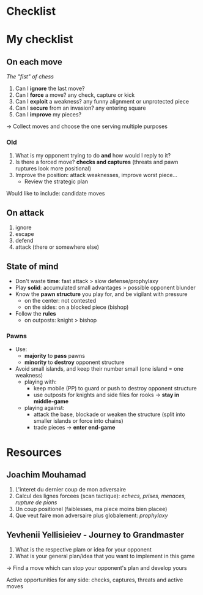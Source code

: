 Checklist
=========
# My checklist
## On each move
_The "fist" of chess_
1. Can I **ignore** the last move?
2. Can I **force** a move? any check, capture or kick
3. Can I **exploit** a weakness? any funny alignment or unprotected piece
4. Can I **secure** from an invasion? any entering square
5. Can I **improve** my pieces?

-> Collect moves and choose the one serving multiple purposes

### Old
1. What is my opponent trying to do **and** how would I reply to it?
2. Is there a forced move? **checks and captures** (threats and pawn ruptures look more positional)
3. Improve the position: attack weaknesses, improve worst piece...
   * Review the strategic plan
  
Would like to include: candidate moves

## On attack
1. ignore
2. escape
3. defend
4. attack (there or somewhere else)

## State of mind
* Don't waste **time**: fast attack > slow defense/prophylaxy
* Play **solid**: accumulated small advantages > possible opponent blunder
* Know the **pawn structure** you play for, and be vigilant with pressure
  * on the center: not contested
  * on the sides: on a blocked piece (bishop)
* Follow the **rules**
  * on outposts: knight > bishop
 
### Pawns
* Use:
  * **majority** to **pass** pawns
  * **minority** to **destroy** opponent structure
* Avoid small islands, and keep their number small (one island = one weakness)
  * playing with:
    * keep mobile (PP) to guard or push to destroy opponent structure
    * use outposts for knights and side files for rooks -> **stay in middle-game**
  * playing against:
    * attack the base, blockade or weaken the structure (split into smaller islands or force into chains)
    * trade pieces -> **enter end-game**

# Resources
## Joachim Mouhamad
  1. L'interet du dernier coup de mon adversaire
  2. Calcul des lignes forcees (scan tactique): _echecs, prises, menaces, rupture de pions_
  3. Un coup positionel (faiblesses, ma piece moins bien placee)
  4. Que veut faire mon adversaire plus globalement: _prophylaxy_

## Yevhenii Yellisieiev - Journey to Grandmaster
  1. What is the respective plam or idea for your opponent
  2. What is your general plan/idea that you want to implement in this game

-> Find a move which can stop your opponent's plan and develop yours

Active opportunities for any side: checks, captures, threats and active moves
